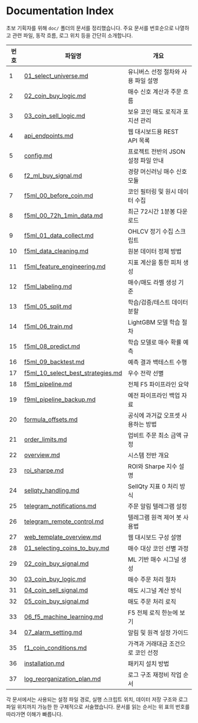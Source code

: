 # Documentation Index

초보 기획자를 위해 `doc/` 폴더의 문서를 정리했습니다. 주요 문서를 번호순으로 나열하고 관련 파일, 동작 흐름, 로그 위치 등을 간단히 소개합니다.

| 번호 | 파일명 | 개요 |
| --- | --- | --- |
| 1 | [01_select_universe.md](01_select_universe.md) | 유니버스 선정 절차와 사용 파일 설명 |
| 2 | [02_coin_buy_logic.md](02_coin_buy_logic.md) | 매수 신호 계산과 주문 흐름 |
| 3 | [03_coin_sell_logic.md](03_coin_sell_logic.md) | 보유 코인 매도 로직과 포지션 관리 |
| 4 | [api_endpoints.md](api_endpoints.md) | 웹 대시보드용 REST API 목록 |
| 5 | [config.md](config.md) | 프로젝트 전반의 JSON 설정 파일 안내 |
| 6 | [f2_ml_buy_signal.md](f2_ml_buy_signal.md) | 경량 머신러닝 매수 신호 모듈 |
| 7 | [f5ml_00_before_coin.md](f5ml_00_before_coin.md) | 코인 필터링 및 원시 데이터 수집 |
| 8 | [f5ml_00_72h_1min_data.md](f5ml_00_72h_1min_data.md) | 최근 72시간 1분봉 다운로드 |
| 9 | [f5ml_01_data_collect.md](f5ml_01_data_collect.md) | OHLCV 정기 수집 스크립트 |
| 10 | [f5ml_data_cleaning.md](f5ml_data_cleaning.md) | 원본 데이터 정제 방법 |
| 11 | [f5ml_feature_engineering.md](f5ml_feature_engineering.md) | 지표 계산을 통한 피처 생성 |
| 12 | [f5ml_labeling.md](f5ml_labeling.md) | 매수/매도 라벨 생성 기준 |
| 13 | [f5ml_05_split.md](f5ml_05_split.md) | 학습/검증/테스트 데이터 분할 |
| 14 | [f5ml_06_train.md](f5ml_06_train.md) | LightGBM 모델 학습 절차 |
| 15 | [f5ml_08_predict.md](f5ml_08_predict.md) | 학습 모델로 매수 확률 예측 |
| 16 | [f5ml_09_backtest.md](f5ml_09_backtest.md) | 예측 결과 백테스트 수행 |
| 17 | [f5ml_10_select_best_strategies.md](f5ml_10_select_best_strategies.md) | 우수 전략 선별 |
| 18 | [f5ml_pipeline.md](f5ml_pipeline.md) | 전체 F5 파이프라인 요약 |
| 19 | [f9ml_pipeline_backup.md](f9ml_pipeline_backup.md) | 예전 파이프라인 백업 자료 |
| 20 | [formula_offsets.md](formula_offsets.md) | 공식에 과거값 오프셋 사용하는 방법 |
| 21 | [order_limits.md](order_limits.md) | 업비트 주문 최소 금액 규정 |
| 22 | [overview.md](overview.md) | 시스템 전반 개요 |
| 23 | [roi_sharpe.md](roi_sharpe.md) | ROI와 Sharpe 지수 설명 |
| 24 | [sellqty_handling.md](sellqty_handling.md) | SellQty 지표 0 처리 방식 |
| 25 | [telegram_notifications.md](telegram_notifications.md) | 주문 알림 텔레그램 설정 |
| 26 | [telegram_remote_control.md](telegram_remote_control.md) | 텔레그램 원격 제어 봇 사용법 |
| 27 | [web_template_overview.md](web_template_overview.md) | 웹 대시보드 구성 설명 |
| 28 | [01_selecting_coins_to_buy.md](01_selecting_coins_to_buy.md) | 매수 대상 코인 선별 과정 |
| 29 | [02_coin_buy_signal.md](02_coin_buy_signal.md) | ML 기반 매수 시그널 생성 |
| 30 | [03_coin_buy_logic.md](03_coin_buy_logic.md) | 매수 주문 처리 절차 |
| 31 | [04_coin_sell_signal.md](04_coin_sell_signal.md) | 매도 시그널 계산 방식 |
| 32 | [05_coin_buy_signal.md](05_coin_buy_signal.md) | 매도 주문 처리 로직 |
| 33 | [06_f5_machine_learning.md](06_f5_machine_learning.md) | F5 전체 로직 한눈에 보기 |
| 34 | [07_alarm_setting.md](07_alarm_setting.md) | 알림 및 원격 설정 가이드 |
| 35 | [f1_coin_conditions.md](f1_coin_conditions.md) | 가격과 거래대금 조건으로 코인 선정 |
| 36 | [installation.md](installation.md) | 패키지 설치 방법 |
| 37 | [log_reorganization_plan.md](log_reorganization_plan.md) | 로그 구조 재정비 작업 순서 |
각 문서에서는 사용되는 설정 파일 경로, 실행 스크립트 위치, 데이터 저장 구조와 로그 파일 위치까지 가능한 한 구체적으로 서술했습니다. 문서를 읽는 순서는 위 표의 번호를 따라가면 이해가 빠릅니다.
